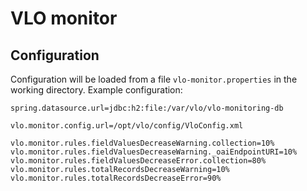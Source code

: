 # VLO monitor

## Configuration

Configuration will be loaded from a file `vlo-monitor.properties` in the working
directory. Example configuration:

```
spring.datasource.url=jdbc:h2:file:/var/vlo/vlo-monitoring-db

vlo.monitor.config.url=/opt/vlo/config/VloConfig.xml

vlo.monitor.rules.fieldValuesDecreaseWarning.collection=10%
vlo.monitor.rules.fieldValuesDecreaseWarning._oaiEndpointURI=10%
vlo.monitor.rules.fieldValuesDecreaseError.collection=80%
vlo.monitor.rules.totalRecordsDecreaseWarning=10%
vlo.monitor.rules.totalRecordsDecreaseError=90%
```
